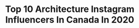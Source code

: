 ---
title: Top 10 Architecture Instagram Influencers In Canada In 2020
description: Identify the most popular Instagram accounts on inBeat.
platform: Instagram
profiles:
  - username: "noellegoulding"
    fullname: >-
      Noelle Goulding
    location: "Canada"
    followers: 3514
    engagement: 3416
    commentsToLikes: 0.044666
    avatar: "https://scontent-atl3-1.cdninstagram.com/v/t51.2885-19/s320x320/79374456_752980085214905_7804818933977972736_n.jpg?_nc_ht=scontent-atl3-1.cdninstagram.com&_nc_ohc=NrhzTVPIa2oAX_SXRpw&oh=6e7d3a5d88885a72177706211b402df5&oe=5EBBEC84"
    verified: false
    hashtags: ""
  - username: "racchhbrown"
    fullname: >-
      rach
    location: "Canada"
    followers: 2656
    engagement: 3243
    commentsToLikes: 0.040790
    avatar: "https://scontent-ams4-1.cdninstagram.com/v/t51.2885-19/s320x320/91462285_902590996838801_9126552779534368768_n.jpg?_nc_ht=scontent-ams4-1.cdninstagram.com&_nc_ohc=0DbnmOi2P9AAX-Eu-QE&oh=a93701541db720b7f5e24d37f2691567&oe=5EBD427B"
    verified: false
    hashtags: "#wakingup, #foryoupage, #cottagecore, #charcuterie"
  - username: "itsdomenica"
    fullname: >-
      ᴅᴏᴍᴇɴɪᴄᴀ 🌙
    location: "Canada"
    followers: 2552
    engagement: 2244
    commentsToLikes: 0.033237
    avatar: "https://scontent-lhr8-1.cdninstagram.com/v/t51.2885-19/s320x320/83820342_150474686390301_3975591590839189504_n.jpg?_nc_ht=scontent-lhr8-1.cdninstagram.com&_nc_ohc=HykzS8Mv6h4AX-hxkeG&oh=eb35bd63dd67ac6b9c321cd3604a0569&oe=5EBB550B"
    verified: false
    hashtags: "#eyes, #curlyhair, #777luckyfish, #fotografosinfluencers"
  - username: "_sev_happysty"
    fullname: >-
      S E V .
    location: "Canada"
    followers: 7602
    engagement: 1204
    commentsToLikes: 0.203209
    avatar: "https://scontent-lhr8-1.cdninstagram.com/v/t51.2885-19/s320x320/67120578_419791595552641_757287959320854528_n.jpg?_nc_ht=scontent-lhr8-1.cdninstagram.com&_nc_ohc=aqSClNbcLG0AX9jbQJt&oh=83d6d0085ccef34b4110a2d9aa7ce68d&oe=5EB89AB5"
    verified: false
    hashtags: "#city, #ladefense, #bordeaux, #exploresingapore"
  - username: "elvi_chuang"
    fullname: >-
      Elvi Chuang
    location: "Canada"
    followers: 12121
    engagement: 672
    commentsToLikes: 0.064389
    avatar: "https://scontent-lhr8-1.cdninstagram.com/v/t51.2885-19/s320x320/80342462_776665686146992_1904094620204138496_n.jpg?_nc_ht=scontent-lhr8-1.cdninstagram.com&_nc_ohc=8TfdH4SM05QAX_xoozf&oh=cd00627c497bdbfdd91e4c7f9e8abf52&oe=5EBBAEEB"
    verified: false
    hashtags: "#roamtheplanet, #poptour, #minimalmood, #arkiminimal"
  - username: "mjay.photography"
    fullname: >-
      Michelle Johnson
    location: "Canada"
    followers: 6751
    engagement: 439
    commentsToLikes: 0.053425
    avatar: "https://scontent-lhr8-1.cdninstagram.com/v/t51.2885-19/s320x320/73271140_493912144543492_4354942163486769152_n.jpg?_nc_ht=scontent-lhr8-1.cdninstagram.com&_nc_ohc=h3mwC3K1GVEAX_73wWm&oh=0fcb9de290ebc38d98383748ad29e4c5&oe=5EBAD0AF"
    verified: false
    hashtags: ""
  - username: "house.blanche"
    fullname: >-
      Jessi Cummings
    location: "Canada"
    followers: 41671
    engagement: 380
    commentsToLikes: 0.010263
    avatar: "https://scontent-ams4-1.cdninstagram.com/v/t51.2885-19/s320x320/69564737_499278644139493_2403867533141606400_n.jpg?_nc_ht=scontent-ams4-1.cdninstagram.com&_nc_ohc=7WDholUJ76UAX9D0DKL&oh=ce32a7b3d9e70f2fbf0b216c2f453b82&oe=5EB06A20"
    verified: false
    hashtags: "#flowers, #bedroom, #exterior, #pretty"
  - username: "decoratordiva1"
    fullname: >-
      🌸 Linda SV 🌸
    location: "Canada"
    followers: 19394
    engagement: 198
    commentsToLikes: 0.160290
    avatar: "https://scontent-ams4-1.cdninstagram.com/vp/0ea8822da0286355a34e46e578475fd1/5E33B65D/t51.2885-19/s320x320/32226060_860348610839028_2109934419673350144_n.jpg?_nc_ht=scontent-ams4-1.cdninstagram.com"
    verified: false
    hashtags: "#throwpillows, #beautifuldogs, #eastertable, #targetrun"
  - username: "emaphotographi"
    fullname: >-
      Ema Peter Photography
    location: "Canada"
    followers: 31689
    engagement: 174
    commentsToLikes: 0.020738
    avatar: "https://scontent-lhr8-1.cdninstagram.com/v/t51.2885-19/s320x320/25024324_1988811778002077_6024515471791882240_n.jpg?_nc_ht=scontent-lhr8-1.cdninstagram.com&_nc_ohc=VL8yDeByycUAX_4p-u9&oh=92bb3196aef3efdc569b7f985a81c617&oe=5EB2F88A"
    verified: false
    hashtags: "#emapeter, #emaphotographi, #architizer, #theonephotovhallenge"
  - username: "uli__anna"
    fullname: >-
      Ulyana Bunina
    location: "Canada"
    followers: 7313
    engagement: 856
    commentsToLikes: 0.037399
    avatar: "https://scontent-lht6-1.cdninstagram.com/v/t51.2885-19/s320x320/77024871_1022297604785520_2577014380856082432_n.jpg?_nc_ht=scontent-lht6-1.cdninstagram.com&_nc_ohc=XdfT-Y3BKfsAX_6aTSW&oh=2ccadebaf8e1a4d456fc4f2e667bd917&oe=5EB32ECE"
    verified: false
    hashtags: "#christmas, #makeupartistworldwide, #savethebees, #gothaesthetic"
---